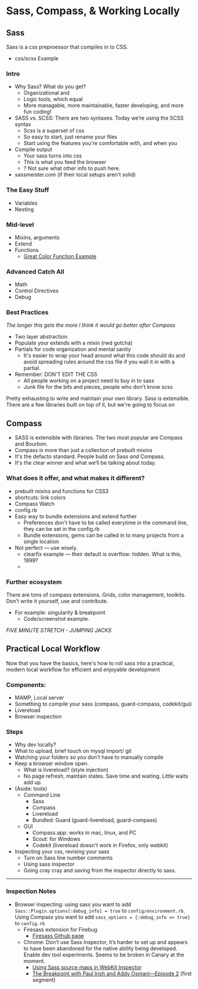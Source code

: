 # Sass, Compass, & Working Locally

## Sass

Sass is a css preproessor that compiles in to CSS.

-  css/scss Example

### Intro

-  Why Sass? What do you get?
    - Organizational and
    - Logic tools, which equal
    - More managable, more maintainable, faster developing, and more fun coding!
-  SASS vs. SCSS: There are two syntaxes. Today we’re using the SCSS syntax
    - Scss is a superset of css
    - So easy to start, just rename your files
    - Start using the features you're comfortable with, and when you
-  Compile output
    - Your sass turns into css
    - This is what you feed the browser
    - ? Not sure what other info to push here.
-  sassmeister.com (if their local setups aren't solid)

### The Easy Stuff

-  Variables
-  Nesting

### Mid-level

-  Mixins, arguments
-  Extend
-  Functions
    -  [Great Color Function Example](http://sassme.arc90.com/)

### Advanced Catch All

-  Math
-  Control Directives
-  Debug

### Best Practices

*The longer this gets the more I think it would go better after Compass*

- Two layer abstraction
- Populate your extends with a mixin (rwd gotcha)
- Partials for code organization and mental sanity
    - It's easier to wrap your head around what this code should do and avoid spreading rules around the css file if you wall it in with a partial.
- Remember: DON'T EDIT THE CSS
    - All people working on a project need to buy in to sass
    - Junk file for the bits and pieces, people who don't know scss

Pretty exhausting to write and maintain your own library. Sass is extensible. There are a few libraries built on top of it, but we're going to focus on

## Compass

- SASS is extensible with libraries. The two most popular are Compass and Bourbon.
- Compass is more than just a collection of prebuilt mixins
- It's the defacto standard. People build on Sass *and* Compass.
- It's the clear winner and what we’ll be talking about today.

### What does it offer, and what makes it different?

-  prebuilt mixins and functions for CSS3
-  shortcuts: link colors
-  Compass Watch
-  config.rb
-  Easy way to bundle extensions and extend further
    -  Preferences don't have to be called everytime in the command line, they can be set in the config.rb
    -  Bundle extensions, gems can be called in to many projects from a single location
-  Not perfect — use wisely.
    -  clearfix example — their default is overflow: hidden. What is this, 1999?
    -  
### Further ecosystem

There are tons of compass extensions. Grids, color management, toolkits.
Don’t write it yourself, use and contribute.

-  For example: singularity & breakpoint
    -  Code/screenshot example.

_*FIVE MINUTE STRETCH - JUMPING JACKS*_

## Practical Local Workflow

Now that you have the basics, here's how to roll sass into a practical, modern local workflow for efficient and enjoyable development

### Components:

-  MAMP, Local server
-  Something to compile your sass (compass, guard-compass, codekit/gui)
-  Livereload
-  Browser inspection

### Steps

- Why dev locally?
- What to upload, brief touch on mysql import/ git
- Watching your folders so you don't have to manually compile
- Keep a browser window open.
    - What is livereload? (style injection)
    - No page refresh, maintain states. Save time and waiting. Little waits add up.
- (Aside: tools)
    -  Command Line
        -  Sass
        -  Compass
        -  Livereload
        -  Bundled: Guard (guard-livereload, guard-compass)
    -  GUI
        -  Compass.app: works in mac, linux, and PC
        -  Scout: for Windows
        -  Codekit (livereload doesn't work in Firefox, only webkit)
- Inspecting your css, revising your sass
    - Turn on Sass line number comments
    - Using sass inspector
    - Going cray cray and saving from the inspector directly to sass.

-----------

### Inspection Notes

-  Browser inspecting: using sass you want to add `Sass::Plugin.options[:debug_info] = true` to `config/environment.rb`. Using Compass you want to add `sass_options = {:debug_info => true}` to `config.rb`
    -  Firesass extension for Firebug
        -  [Firesass Github page](https://github.com/nex3/firesass)
    -  Chrome: Don’t use Sass Inspector, it’s harder to set up and appears to have been abandoned for the native ability being developed. Enable dev tool experiments. Seems to be broken in Canary at the moment.
        -  [Using Sass source maps in WebKit Inspector](http://bricss.net/post/33788072565/using-sass-source-maps-in-webkit-inspector)
        -  [The Breakpoint with Paul Irish and Addy Osmani—Episode 2](http://www.youtube.com/watch?v=PPXeWjWp-8Y) (first segment)
